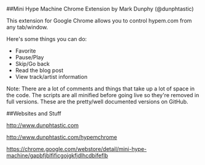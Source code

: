 ##Mini Hype Machine Chrome Extension
by Mark Dunphy (@dunphtastic)

This extension for Google Chrome allows you to control hypem.com from any tab/window.

Here's some things you can do:

* Favorite
* Pause/Play
* Skip/Go back
* Read the blog post
* View track/artist information

Note:  There are a lot of comments and things that take up a lot of space in the code.  The scripts are all minified before going live so they're removed in full versions.  These are the pretty/well documented versions on GitHub.

##Websites and Stuff

http://www.dunphtastic.com

http://www.dunphtastic.com/hypemchrome

https://chrome.google.com/webstore/detail/mini-hype-machine/gapbfjblfificgojgkfjdlhcdbifeflb
